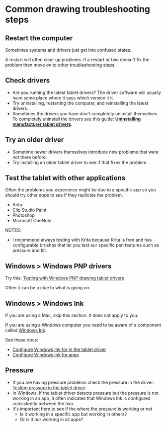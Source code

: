 # Common drawing troubleshooting steps

## Restart the computer

Sometimes systems and drivers just get into confused states.

A restart will often clear up problems. If a restart or two doesn't fix the problem then move on to other troubleshooting steps.

## Check drivers

* Are you running the latest tablet drivers? The driver software will usually have some place where it says which version it it.
* Try uninstalling, restarting the computer, and reinstalling the latest drivers.&#x20;
* Sometimes the drivers you have don't completely uninstall themselves. To completely uninstall the drivers see this guide: [**Uninstalling manufacturer tablet drivers**](../guides/drivers/tablet-driver-cleanup-tool.md).

## Try an older driver

* Sometime newer drivers themselves introduce new problems that were not there before.
* Try installing an older tablet driver to see if that fixes the problem.

## Test the tablet with other applications

Often the problems you experience might be due to a specific app so you should try other apps to see if they replicate the problem.&#x20;

* Krita
* Clip Studio Paint
* Photoshop&#x20;
* Microsoft OneNote

NOTES:

* I recommend always testing with Krita because Krita is free and has configurable brushes that let you test our specific pen features such as pressure and tilt.

## Windows > Windows PNP drivers

Try this: [Testing with Windows PNP drawing tablet drivers](testing-with-windows-pnp-drawing-tablet-drivers.md)

Often it can be a clue to what is going on.

## Windows > Windows Ink

If you are using a Mac, skip this section. It does not apply to you.

If you are using a Windows computer you need to be aware of a component called [Windows Ink](../guides/windows/windows-ink/).

See these docs:

* [Configure Windows Ink for in the tablet driver](../guides/windows/windows-ink/configure-windows-ink-in-the-tablet-driver.md)
* [Configure Windows Ink for apps](../guides/windows/windows-ink/configure-windows-ink-for-apps.md)

## Pressure

* If you are having pressure problems check the pressure in the driver: [Testing pressure in the tablet driver](testing-pressure-in-the-tablet-driver.md)
* In Windows, If the tablet driver detects pressure but the pressure is not working in an app, it often indicates that Windows Ink is configured consistently between the two.
* It's important here to see if the where the pressure is working or not
  * Is it working in a specific app but working in others?
  * Or is it nor working in all apps?

